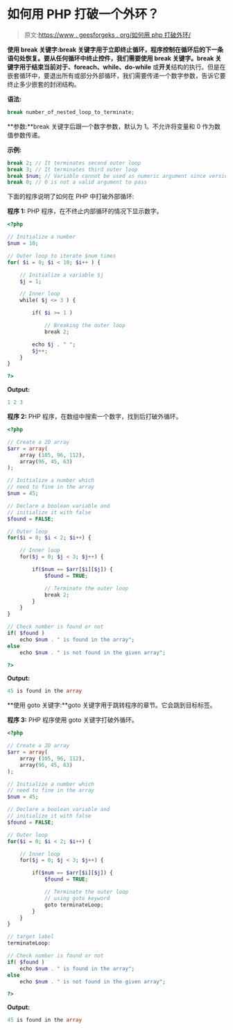 # 如何用 PHP 打破一个外环？

> 原文:[https://www . geesforgeks . org/如何用 php 打破外环/](https://www.geeksforgeeks.org/how-to-break-an-outer-loop-with-php/)

**使用 break 关键字:**break 关键字用于立即终止循环，程序控制在循环后的下一条语句处恢复。要从任何循环中终止控件，我们需要使用 break 关键字。break 关键字用于结束当前**对于、foreach、while、do-while** 或**开关**结构的执行。但是在嵌套循环中，要退出所有或部分外部循环，我们需要传递一个数字参数，告诉它要终止多少嵌套的封闭结构。

**语法:**

```php
break number_of_nested_loop_to_terminate;
```

**参数:**break 关键字后跟一个数字参数，默认为 1。不允许将变量和 0 作为数值参数传递。

**示例:**

```php
break 2; // It terminates second outer loop
break 3; // It terminates third outer loop
break $num; // Variable cannot be used as numeric argument since version 5.4.0
break 0; // 0 is not a valid argument to pass

```

下面的程序说明了如何在 PHP 中打破外部循环:

**程序 1:** PHP 程序，在不终止内部循环的情况下显示数字。

```php
<?php

// Initialize a number
$num = 10;

// Outer loop to iterate $num times
for( $i = 0; $i < 10; $i++ ) {

    // Initialize a variable $j
    $j = 1;

    // Inner loop
    while( $j <= 3 ) {

        if( $i >= 1 )

            // Breaking the outer loop
            break 2;

        echo $j . " ";
        $j++;
    } 
}

?>
```

**Output:**

```php
1 2 3

```

**程序 2:** PHP 程序，在数组中搜索一个数字，找到后打破外循环。

```php
<?php

// Create a 2D array
$arr = array(
    array (105, 96, 112), 
    array(96, 45, 63) 
);

// Initialize a number which
// need to fine in the array
$num = 45;

// Declare a boolean variable and
// initialize it with false
$found = FALSE;

// Outer loop
for($i = 0; $i < 2; $i++) {

    // Inner loop
    for($j = 0; $j < 3; $j++) {

        if($num == $arr[$i][$j]) {
            $found = TRUE;

            // Terminate the outer loop
            break 2;
        }
    } 
}

// Check number is found or not
if( $found )
    echo $num . " is found in the array";
else
    echo $num . " is not found in the given array";

?>
```

**Output:**

```php
45 is found in the array

```

**使用 goto 关键字:**goto 关键字用于跳转程序的章节。它会跳到目标标签。

**程序 3:** PHP 程序使用 goto 关键字打破外循环。

```php
<?php

// Create a 2D array
$arr = array(
    array (105, 96, 112), 
    array(96, 45, 63) 
);

// Initialize a number which
// need to fine in the array
$num = 45;

// Declare a boolean variable and
// initialize it with false
$found = FALSE;

// Outer loop
for($i = 0; $i < 2; $i++) {

    // Inner loop
    for($j = 0; $j < 3; $j++) {

        if($num == $arr[$i][$j]) {
            $found = TRUE;

            // Terminate the outer loop
            // using goto keyword
            goto terminateLoop;
        }
    } 
}

// target label
terminateLoop:

// Check number is found or not
if( $found )
    echo $num . " is found in the array";
else
    echo $num . " is not found in the given array";

?>
```

**Output:**

```php
45 is found in the array

```